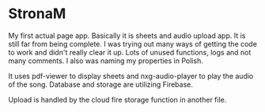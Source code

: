 # StronaM
My first actual page app. Basically it is sheets and audio upload app.
It is still far from being complete.
I was trying out many ways of getting the code to work and didn't really clear it up.
Lots of unused functions, logs and not many comments.
I also was naming my properties in Polish.

It uses pdf-viewer to display sheets and nxg-audio-player to play the audio of the song.
Database and storage are utilizing Firebase.

Upload is handled by the cloud fire storage function in another file.
